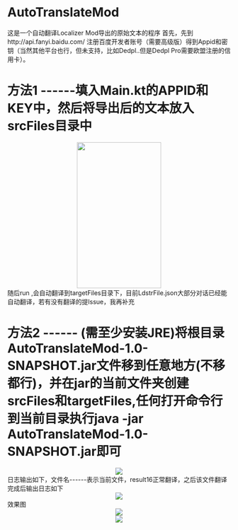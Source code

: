 # AutoTranslateMod
这是一个自动翻译Localizer Mod导出的原始文本的程序
首先，先到http://api.fanyi.baidu.com/ 注册百度开发者账号（需要高级版）得到Appid和密钥（当然其他平台也行，但未支持，比如Dedpl..但是Dedpl Pro需要欧盟注册的信用卡）。

方法1 ------填入Main.kt的APPID和KEY中，然后将导出后的文本放入srcFiles目录中
===================================================================================
<div align="center">
<img src="https://github.com/cllh1999/AutoTranslateMod/blob/master/images/1.PNG" height="330" width="190" >
</div>
随后run ,会自动翻译到targetFiles目录下，目前LdstrFile.json大部分对话已经能自动翻译，若有没有翻译的提Issue，我再补充

方法2 ------ (需至少安装JRE)将根目录AutoTranslateMod-1.0-SNAPSHOT.jar文件移到任意地方(不移都行)，并在jar的当前文件夹创建srcFiles和targetFiles,任何打开命令行到当前目录执行java -jar AutoTranslateMod-1.0-SNAPSHOT.jar即可
========================================================
<div align="center">
<img src="https://github.com/cllh1999/AutoTranslateMod/blob/master/images/2.PNG" >
</div>
日志输出如下，文件名------表示当前文件，result16正常翻译，之后该文件翻译完成后输出日志如下
<div align="center">
<img src="https://github.com/cllh1999/AutoTranslateMod/blob/master/images/3.PNG" >
</div>
效果图
<div align="center">
<img src="https://github.com/cllh1999/AutoTranslateMod/blob/master/images/4.png" >
</div>
<div align="center">
<img src="https://github.com/cllh1999/AutoTranslateMod/blob/master/images/5.png" >
</div>
